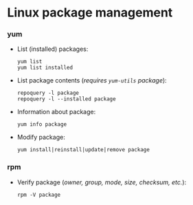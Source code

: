 # Linux package management

### yum
* List (installed) packages:  
  ```
  yum list
  yum list installed
  ```

* List package contents (_requires `yum-utils` package_):
  ```
  repoquery -l package
  repoquery -l --installed package
  ```

* Information about package:
  ```
  yum info package
  ```

* Modify package:
  ```
  yum install|reinstall|update|remove package
  ```


### rpm
* Verify package (_owner, group, mode, size, checksum, etc._):  
  ```
  rpm -V package
  ```
